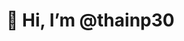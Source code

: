 # 👋 Hi, I’m @thainp30

<!---
thainp30/thainp30 is a ✨ special ✨ repository because its `README.md` (this file) appears on your GitHub profile.
You can click the Preview link to take a look at your changes.
--->
